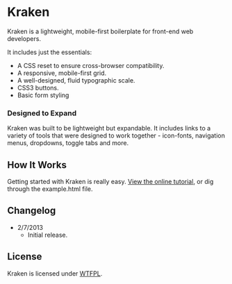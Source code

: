 # Kraken
Kraken is a lightweight, mobile-first boilerplate for front-end web developers.

It includes just the essentials:

* A CSS reset to ensure cross-browser compatibility.
* A responsive, mobile-first grid.
* A well-designed, fluid typographic scale.
* CSS3 buttons.
* Basic form styling

### Designed to Expand
Kraken was built to be lightweight but expandable. It includes links to a variety of tools that were designed to work together - icon-fonts, navigation menus, dropdowns, toggle tabs and more.

## How It Works
Getting started with Kraken is really easy. [View the online tutorial](http://cferdinandi.github.com/kraken/), or dig through the example.html file.

## Changelog
* 2/7/2013
  * Initial release.

## License
Kraken is licensed under [WTFPL](http://www.wtfpl.net/).
